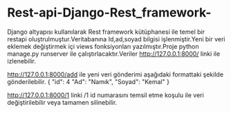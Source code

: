 # Rest-api-Django-Rest_framework-

Django  altyapısı kullanılarak Rest framework kütüphanesi ile temel bir restapi oluştrulmuştur.Veritabanına Id,ad,soyad bilgisi işlenmiştir.Yeni bir veri eklemek değiştirmek içi views fonksiyonları yazılmıştır.Proje python manage.py runserver ile çalıştırlacaktır.Veriler http://127.0.0.1:8000/ linki ile izlenebilir.

http://127.0.0.1:8000/add ile yeni veri gönderimi aşağıdaki formattaki şekilde gönderilebilir.
{
  "id": 4
  "Ad": "Namık",
  "Soyad": "Kemal"
}

http://127.0.0.1:8000/1 linki /1 id numarasını temsil etme koşulu ile veri değiştirilebilir veya tamamen silinebilir.
